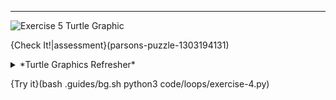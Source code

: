 ---

![Exercise 5 Turtle Graphic](.guides/images/turtle-exercise-4.png)

{Check It!|assessment}(parsons-puzzle-1303194131) 

<details><summary>*Turtle Graphics Refresher*</summary><ul><li>`t.forward(10)` - Takes a number for the distance traveled</li><li>`t.backward(10)` - Takes a number for the distance traveled</li><li>`t.rt(45)` - Takes a number for degrees turned</li><li>`t.lt(45)` - Takes a number for degrees turned</li><li>`t.color('red')` - Takes a string for the [color](https://www.w3schools.com/colors/colors_names.asp)</li><li>`t.shape('turtle')` - Takes one of the following strings `'turtle'`, `'circle'`, `'square'`, `'arrow'`, `'classic'`, or `'triangle'`.<li>`t.pensize(4)` - Takes a positive number</li><li>`t.speed(1)` - Takes a number in the range 0..10</li></ul></details>

{Try it}(bash .guides/bg.sh python3 code/loops/exercise-4.py)